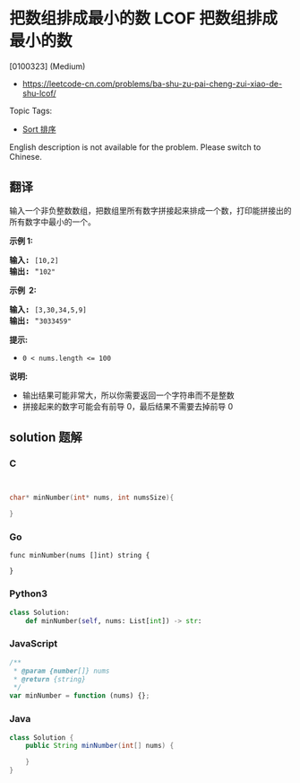 # 把数组排成最小的数 LCOF 把数组排成最小的数

[0100323] (Medium)

- https://leetcode-cn.com/problems/ba-shu-zu-pai-cheng-zui-xiao-de-shu-lcof/

Topic Tags:

- [Sort 排序](https://leetcode-cn.com/tag/sort/)

English description is not available for the problem. Please switch to Chinese.

## 翻译

输入一个非负整数数组，把数组里所有数字拼接起来排成一个数，打印能拼接出的所有数字中最小的一个。

**示例 1:**

<pre><strong>输入:</strong> <code>[10,2]</code>
<strong>输出:</strong> "<code>102"</code></pre>

**示例  2:**

<pre><strong>输入:</strong> <code>[3,30,34,5,9]</code>
<strong>输出:</strong> "<code>3033459"</code></pre>

**提示:**

- `0 < nums.length <= 100`

**说明:**

- 输出结果可能非常大，所以你需要返回一个字符串而不是整数
- 拼接起来的数字可能会有前导 0，最后结果不需要去掉前导 0

## solution 题解

### C

```c


char* minNumber(int* nums, int numsSize){

}


```

### Go

```golang
func minNumber(nums []int) string {

}
```

### Python3

```python
class Solution:
    def minNumber(self, nums: List[int]) -> str:
```

### JavaScript

```javascript
/**
 * @param {number[]} nums
 * @return {string}
 */
var minNumber = function (nums) {};
```

### Java

```java
class Solution {
    public String minNumber(int[] nums) {

    }
}
```
